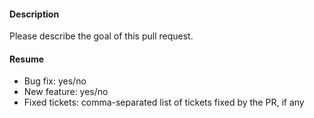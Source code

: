 #### Description

Please describe the goal of this pull request.

#### Resume

* Bug fix: yes/no
* New feature: yes/no
* Fixed tickets: comma-separated list of tickets fixed by the PR, if any

